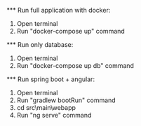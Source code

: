 *** Run full application with docker:
1. Open terminal
2. Run "docker-compose up" command

*** Run only database:
1. Open terminal
2. Run "docker-compose up db" command

*** Run spring boot + angular:
1. Open terminal
2. Run "gradlew bootRun" command
3. cd src\main\webapp
4. Run "ng serve" command